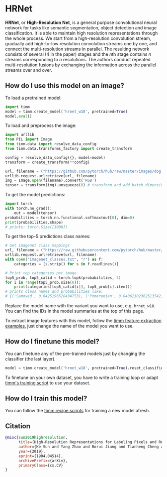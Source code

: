 # HRNet

**HRNet**, or **High-Resolution Net**, is a general purpose convolutional neural network for tasks like semantic segmentation, object detection and image classification. It is able to maintain high resolution representations through the whole process. We start from a high-resolution convolution stream, gradually add high-to-low resolution convolution streams one by one, and connect the multi-resolution streams in parallel. The resulting network consists of several ($4$ in the paper) stages and the $n$th stage contains $n$ streams corresponding to $n$ resolutions. The authors conduct repeated multi-resolution fusions by exchanging the information across the parallel streams over and over.

## How do I use this model on an image?
To load a pretrained model:

```python
import timm
model = timm.create_model('hrnet_w18', pretrained=True)
model.eval()
```

To load and preprocess the image:
```python 
import urllib
from PIL import Image
from timm.data import resolve_data_config
from timm.data.transforms_factory import create_transform

config = resolve_data_config({}, model=model)
transform = create_transform(**config)

url, filename = ("https://github.com/pytorch/hub/raw/master/images/dog.jpg", "dog.jpg")
urllib.request.urlretrieve(url, filename)
img = Image.open(filename).convert('RGB')
tensor = transform(img).unsqueeze(0) # transform and add batch dimension
```

To get the model predictions:
```python
import torch
with torch.no_grad():
    out = model(tensor)
probabilities = torch.nn.functional.softmax(out[0], dim=0)
print(probabilities.shape)
# prints: torch.Size([1000])
```

To get the top-5 predictions class names:
```python
# Get imagenet class mappings
url, filename = ("https://raw.githubusercontent.com/pytorch/hub/master/imagenet_classes.txt", "imagenet_classes.txt")
urllib.request.urlretrieve(url, filename) 
with open("imagenet_classes.txt", "r") as f:
    categories = [s.strip() for s in f.readlines()]

# Print top categories per image
top5_prob, top5_catid = torch.topk(probabilities, 5)
for i in range(top5_prob.size(0)):
    print(categories[top5_catid[i]], top5_prob[i].item())
# prints class names and probabilities like:
# [('Samoyed', 0.6425196528434753), ('Pomeranian', 0.04062102362513542), ('keeshond', 0.03186424449086189), ('white wolf', 0.01739676296710968), ('Eskimo dog', 0.011717947199940681)]
```

Replace the model name with the variant you want to use, e.g. `hrnet_w18`. You can find the IDs in the model summaries at the top of this page.

To extract image features with this model, follow the [timm feature extraction examples](https://rwightman.github.io/pytorch-image-models/feature_extraction/), just change the name of the model you want to use.

## How do I finetune this model?
You can finetune any of the pre-trained models just by changing the classifier (the last layer).
```python
model = timm.create_model('hrnet_w18', pretrained=True).reset_classifier(NUM_FINETUNE_CLASSES)
```
To finetune on your own dataset, you have to write a training loop or adapt [timm's training
script](https://github.com/rwightman/pytorch-image-models/blob/master/train.py) to use your dataset.

## How do I train this model?

You can follow the [timm recipe scripts](https://rwightman.github.io/pytorch-image-models/scripts/) for training a new model afresh.

## Citation

```BibTeX
@misc{sun2019highresolution,
      title={High-Resolution Representations for Labeling Pixels and Regions}, 
      author={Ke Sun and Yang Zhao and Borui Jiang and Tianheng Cheng and Bin Xiao and Dong Liu and Yadong Mu and Xinggang Wang and Wenyu Liu and Jingdong Wang},
      year={2019},
      eprint={1904.04514},
      archivePrefix={arXiv},
      primaryClass={cs.CV}
}
```

<!--
Type: model-index
Collections:
- Name: HRNet
  Paper:
    Title: Deep High-Resolution Representation Learning for Visual Recognition
    URL: https://paperswithcode.com/paper/190807919
Models:
- Name: hrnet_w18
  In Collection: HRNet
  Metadata:
    FLOPs: 5547205500
    Parameters: 21300000
    File Size: 85718883
    Architecture:
    - Batch Normalization
    - Convolution
    - ReLU
    - Residual Connection
    Tasks:
    - Image Classification
    Training Techniques:
    - Nesterov Accelerated Gradient
    - Weight Decay
    Training Data:
    - ImageNet
    Training Resources: 4x NVIDIA V100 GPUs
    ID: hrnet_w18
    Epochs: 100
    Layers: 18
    Crop Pct: '0.875'
    Momentum: 0.9
    Batch Size: 256
    Image Size: '224'
    Weight Decay: 0.001
    Interpolation: bilinear
  Code: https://github.com/rwightman/pytorch-image-models/blob/d8e69206be253892b2956341fea09fdebfaae4e3/timm/models/hrnet.py#L800
  Weights: https://github.com/rwightman/pytorch-image-models/releases/download/v0.1-hrnet/hrnetv2_w18-8cb57bb9.pth
  Results:
  - Task: Image Classification
    Dataset: ImageNet
    Metrics:
      Top 1 Accuracy: 76.76%
      Top 5 Accuracy: 93.44%
- Name: hrnet_w18_small
  In Collection: HRNet
  Metadata:
    FLOPs: 2071651488
    Parameters: 13190000
    File Size: 52934302
    Architecture:
    - Batch Normalization
    - Convolution
    - ReLU
    - Residual Connection
    Tasks:
    - Image Classification
    Training Techniques:
    - Nesterov Accelerated Gradient
    - Weight Decay
    Training Data:
    - ImageNet
    Training Resources: 4x NVIDIA V100 GPUs
    ID: hrnet_w18_small
    Epochs: 100
    Layers: 18
    Crop Pct: '0.875'
    Momentum: 0.9
    Batch Size: 256
    Image Size: '224'
    Weight Decay: 0.001
    Interpolation: bilinear
  Code: https://github.com/rwightman/pytorch-image-models/blob/d8e69206be253892b2956341fea09fdebfaae4e3/timm/models/hrnet.py#L790
  Weights: https://github.com/rwightman/pytorch-image-models/releases/download/v0.1-hrnet/hrnet_w18_small_v1-f460c6bc.pth
  Results:
  - Task: Image Classification
    Dataset: ImageNet
    Metrics:
      Top 1 Accuracy: 72.34%
      Top 5 Accuracy: 90.68%
- Name: hrnet_w18_small_v2
  In Collection: HRNet
  Metadata:
    FLOPs: 3360023160
    Parameters: 15600000
    File Size: 62682879
    Architecture:
    - Batch Normalization
    - Convolution
    - ReLU
    - Residual Connection
    Tasks:
    - Image Classification
    Training Techniques:
    - Nesterov Accelerated Gradient
    - Weight Decay
    Training Data:
    - ImageNet
    Training Resources: 4x NVIDIA V100 GPUs
    ID: hrnet_w18_small_v2
    Epochs: 100
    Layers: 18
    Crop Pct: '0.875'
    Momentum: 0.9
    Batch Size: 256
    Image Size: '224'
    Weight Decay: 0.001
    Interpolation: bilinear
  Code: https://github.com/rwightman/pytorch-image-models/blob/d8e69206be253892b2956341fea09fdebfaae4e3/timm/models/hrnet.py#L795
  Weights: https://github.com/rwightman/pytorch-image-models/releases/download/v0.1-hrnet/hrnet_w18_small_v2-4c50a8cb.pth
  Results:
  - Task: Image Classification
    Dataset: ImageNet
    Metrics:
      Top 1 Accuracy: 75.11%
      Top 5 Accuracy: 92.41%
- Name: hrnet_w30
  In Collection: HRNet
  Metadata:
    FLOPs: 10474119492
    Parameters: 37710000
    File Size: 151452218
    Architecture:
    - Batch Normalization
    - Convolution
    - ReLU
    - Residual Connection
    Tasks:
    - Image Classification
    Training Techniques:
    - Nesterov Accelerated Gradient
    - Weight Decay
    Training Data:
    - ImageNet
    Training Resources: 4x NVIDIA V100 GPUs
    ID: hrnet_w30
    Epochs: 100
    Layers: 30
    Crop Pct: '0.875'
    Momentum: 0.9
    Batch Size: 256
    Image Size: '224'
    Weight Decay: 0.001
    Interpolation: bilinear
  Code: https://github.com/rwightman/pytorch-image-models/blob/d8e69206be253892b2956341fea09fdebfaae4e3/timm/models/hrnet.py#L805
  Weights: https://github.com/rwightman/pytorch-image-models/releases/download/v0.1-hrnet/hrnetv2_w30-8d7f8dab.pth
  Results:
  - Task: Image Classification
    Dataset: ImageNet
    Metrics:
      Top 1 Accuracy: 78.21%
      Top 5 Accuracy: 94.22%
- Name: hrnet_w32
  In Collection: HRNet
  Metadata:
    FLOPs: 11524528320
    Parameters: 41230000
    File Size: 165547812
    Architecture:
    - Batch Normalization
    - Convolution
    - ReLU
    - Residual Connection
    Tasks:
    - Image Classification
    Training Techniques:
    - Nesterov Accelerated Gradient
    - Weight Decay
    Training Data:
    - ImageNet
    Training Resources: 4x NVIDIA V100 GPUs
    Training Time: 60 hours
    ID: hrnet_w32
    Epochs: 100
    Layers: 32
    Crop Pct: '0.875'
    Momentum: 0.9
    Batch Size: 256
    Image Size: '224'
    Weight Decay: 0.001
    Interpolation: bilinear
  Code: https://github.com/rwightman/pytorch-image-models/blob/d8e69206be253892b2956341fea09fdebfaae4e3/timm/models/hrnet.py#L810
  Weights: https://github.com/rwightman/pytorch-image-models/releases/download/v0.1-hrnet/hrnetv2_w32-90d8c5fb.pth
  Results:
  - Task: Image Classification
    Dataset: ImageNet
    Metrics:
      Top 1 Accuracy: 78.45%
      Top 5 Accuracy: 94.19%
- Name: hrnet_w40
  In Collection: HRNet
  Metadata:
    FLOPs: 16381182192
    Parameters: 57560000
    File Size: 230899236
    Architecture:
    - Batch Normalization
    - Convolution
    - ReLU
    - Residual Connection
    Tasks:
    - Image Classification
    Training Techniques:
    - Nesterov Accelerated Gradient
    - Weight Decay
    Training Data:
    - ImageNet
    Training Resources: 4x NVIDIA V100 GPUs
    ID: hrnet_w40
    Epochs: 100
    Layers: 40
    Crop Pct: '0.875'
    Momentum: 0.9
    Batch Size: 256
    Image Size: '224'
    Weight Decay: 0.001
    Interpolation: bilinear
  Code: https://github.com/rwightman/pytorch-image-models/blob/d8e69206be253892b2956341fea09fdebfaae4e3/timm/models/hrnet.py#L815
  Weights: https://github.com/rwightman/pytorch-image-models/releases/download/v0.1-hrnet/hrnetv2_w40-7cd397a4.pth
  Results:
  - Task: Image Classification
    Dataset: ImageNet
    Metrics:
      Top 1 Accuracy: 78.93%
      Top 5 Accuracy: 94.48%
- Name: hrnet_w44
  In Collection: HRNet
  Metadata:
    FLOPs: 19202520264
    Parameters: 67060000
    File Size: 268957432
    Architecture:
    - Batch Normalization
    - Convolution
    - ReLU
    - Residual Connection
    Tasks:
    - Image Classification
    Training Techniques:
    - Nesterov Accelerated Gradient
    - Weight Decay
    Training Data:
    - ImageNet
    Training Resources: 4x NVIDIA V100 GPUs
    ID: hrnet_w44
    Epochs: 100
    Layers: 44
    Crop Pct: '0.875'
    Momentum: 0.9
    Batch Size: 256
    Image Size: '224'
    Weight Decay: 0.001
    Interpolation: bilinear
  Code: https://github.com/rwightman/pytorch-image-models/blob/d8e69206be253892b2956341fea09fdebfaae4e3/timm/models/hrnet.py#L820
  Weights: https://github.com/rwightman/pytorch-image-models/releases/download/v0.1-hrnet/hrnetv2_w44-c9ac8c18.pth
  Results:
  - Task: Image Classification
    Dataset: ImageNet
    Metrics:
      Top 1 Accuracy: 78.89%
      Top 5 Accuracy: 94.37%
- Name: hrnet_w48
  In Collection: HRNet
  Metadata:
    FLOPs: 22285865760
    Parameters: 77470000
    File Size: 310603710
    Architecture:
    - Batch Normalization
    - Convolution
    - ReLU
    - Residual Connection
    Tasks:
    - Image Classification
    Training Techniques:
    - Nesterov Accelerated Gradient
    - Weight Decay
    Training Data:
    - ImageNet
    Training Resources: 4x NVIDIA V100 GPUs
    Training Time: 80 hours
    ID: hrnet_w48
    Epochs: 100
    Layers: 48
    Crop Pct: '0.875'
    Momentum: 0.9
    Batch Size: 256
    Image Size: '224'
    Weight Decay: 0.001
    Interpolation: bilinear
  Code: https://github.com/rwightman/pytorch-image-models/blob/d8e69206be253892b2956341fea09fdebfaae4e3/timm/models/hrnet.py#L825
  Weights: https://github.com/rwightman/pytorch-image-models/releases/download/v0.1-hrnet/hrnetv2_w48-abd2e6ab.pth
  Results:
  - Task: Image Classification
    Dataset: ImageNet
    Metrics:
      Top 1 Accuracy: 79.32%
      Top 5 Accuracy: 94.51%
- Name: hrnet_w64
  In Collection: HRNet
  Metadata:
    FLOPs: 37239321984
    Parameters: 128060000
    File Size: 513071818
    Architecture:
    - Batch Normalization
    - Convolution
    - ReLU
    - Residual Connection
    Tasks:
    - Image Classification
    Training Techniques:
    - Nesterov Accelerated Gradient
    - Weight Decay
    Training Data:
    - ImageNet
    Training Resources: 4x NVIDIA V100 GPUs
    ID: hrnet_w64
    Epochs: 100
    Layers: 64
    Crop Pct: '0.875'
    Momentum: 0.9
    Batch Size: 256
    Image Size: '224'
    Weight Decay: 0.001
    Interpolation: bilinear
  Code: https://github.com/rwightman/pytorch-image-models/blob/d8e69206be253892b2956341fea09fdebfaae4e3/timm/models/hrnet.py#L830
  Weights: https://github.com/rwightman/pytorch-image-models/releases/download/v0.1-hrnet/hrnetv2_w64-b47cc881.pth
  Results:
  - Task: Image Classification
    Dataset: ImageNet
    Metrics:
      Top 1 Accuracy: 79.46%
      Top 5 Accuracy: 94.65%
-->